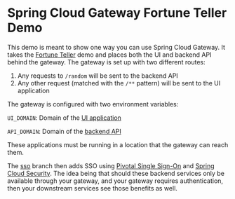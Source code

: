 Spring Cloud Gateway Fortune Teller Demo
===

This demo is meant to show one way you can use Spring Cloud Gateway. It takes the [Fortune Teller](https://github.com/spring-cloud-samples/fortune-teller) demo and places both the UI and backend API behind the gateway. The gateway is set up with two different routes:

1. Any requests to `/random` will be sent to the backend API
2. Any other request (matched with the `/**` pattern) will be sent to the UI application

The gateway is configured with two environment variables:

`UI_DOMAIN`: Domain of the [UI application](https://github.com/BrianMMcClain/fortune-teller-ui)

`API_DOMAIN`: Domain of the [backend API](https://github.com/BrianMMcClain/fortune-service)


These applications must be running in a location that the gateway can reach them.

The [sso](https://github.com/BrianMMcClain/fortune-teller-gateway/tree/sso) branch then adds SSO using [Pivotal Single Sign-On](https://docs.pivotal.io/p-identity/1-11/index.html) and [Spring Cloud Security](https://spring.io/projects/spring-security). The idea being that should these backend services only be available through your gateway, and your gateway requires authentication, then your downstream services see those benefits as well.